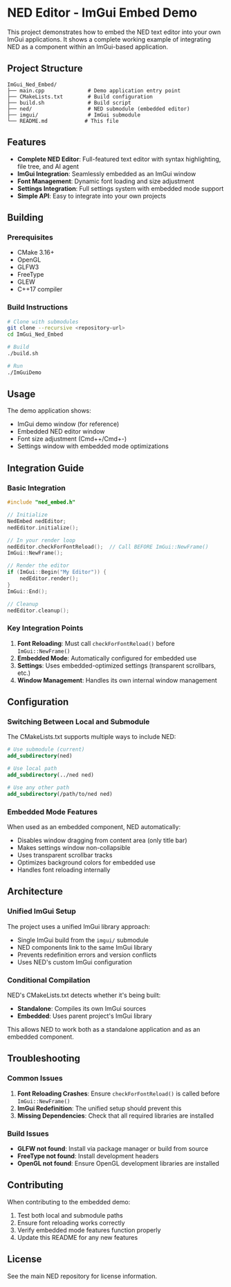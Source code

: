 # NED Editor - ImGui Embed Demo

This project demonstrates how to embed the NED text editor into your own ImGui applications. It shows a complete working example of integrating NED as a component within an ImGui-based application.

## Project Structure

```
ImGui_Ned_Embed/
├── main.cpp              # Demo application entry point
├── CMakeLists.txt        # Build configuration
├── build.sh              # Build script
├── ned/                  # NED submodule (embedded editor)
├── imgui/                # ImGui submodule
└── README.md            # This file
```

## Features

- **Complete NED Editor**: Full-featured text editor with syntax highlighting, file tree, and AI agent
- **ImGui Integration**: Seamlessly embedded as an ImGui window
- **Font Management**: Dynamic font loading and size adjustment
- **Settings Integration**: Full settings system with embedded mode support
- **Simple API**: Easy to integrate into your own projects

## Building

### Prerequisites

- CMake 3.16+
- OpenGL
- GLFW3
- FreeType
- GLEW
- C++17 compiler

### Build Instructions

```bash
# Clone with submodules
git clone --recursive <repository-url>
cd ImGui_Ned_Embed

# Build
./build.sh

# Run
./ImGuiDemo
```

## Usage

The demo application shows:
- ImGui demo window (for reference)
- Embedded NED editor window
- Font size adjustment (Cmd++/Cmd+-)
- Settings window with embedded mode optimizations

## Integration Guide

### Basic Integration

```cpp
#include "ned_embed.h"

// Initialize
NedEmbed nedEditor;
nedEditor.initialize();

// In your render loop
nedEditor.checkForFontReload();  // Call BEFORE ImGui::NewFrame()
ImGui::NewFrame();

// Render the editor
if (ImGui::Begin("My Editor")) {
    nedEditor.render();
}
ImGui::End();

// Cleanup
nedEditor.cleanup();
```

### Key Integration Points

1. **Font Reloading**: Must call `checkForFontReload()` before `ImGui::NewFrame()`
2. **Embedded Mode**: Automatically configured for embedded use
3. **Settings**: Uses embedded-optimized settings (transparent scrollbars, etc.)
4. **Window Management**: Handles its own internal window management

## Configuration

### Switching Between Local and Submodule

The CMakeLists.txt supports multiple ways to include NED:

```cmake
# Use submodule (current)
add_subdirectory(ned)

# Use local path
add_subdirectory(../ned ned)

# Use any other path
add_subdirectory(/path/to/ned ned)
```

### Embedded Mode Features

When used as an embedded component, NED automatically:
- Disables window dragging from content area (only title bar)
- Makes settings window non-collapsible
- Uses transparent scrollbar tracks
- Optimizes background colors for embedded use
- Handles font reloading internally

## Architecture

### Unified ImGui Setup

The project uses a unified ImGui library approach:
- Single ImGui build from the `imgui/` submodule
- NED components link to the same ImGui library
- Prevents redefinition errors and version conflicts
- Uses NED's custom ImGui configuration

### Conditional Compilation

NED's CMakeLists.txt detects whether it's being built:
- **Standalone**: Compiles its own ImGui sources
- **Embedded**: Uses parent project's ImGui library

This allows NED to work both as a standalone application and as an embedded component.

## Troubleshooting

### Common Issues

1. **Font Reloading Crashes**: Ensure `checkForFontReload()` is called before `ImGui::NewFrame()`
2. **ImGui Redefinition**: The unified setup should prevent this
3. **Missing Dependencies**: Check that all required libraries are installed

### Build Issues

- **GLFW not found**: Install via package manager or build from source
- **FreeType not found**: Install development headers
- **OpenGL not found**: Ensure OpenGL development libraries are installed


## Contributing

When contributing to the embedded demo:
1. Test both local and submodule paths
2. Ensure font reloading works correctly
3. Verify embedded mode features function properly
4. Update this README for any new features

## License

See the main NED repository for license information.
